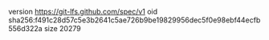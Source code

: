 version https://git-lfs.github.com/spec/v1
oid sha256:f491c28d57c5e3b2641c5ae726b9be19829956dec5f0e98ebf44ecfb556d322a
size 20279
